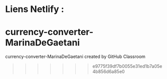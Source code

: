 
Liens Netlify :
=======

# currency-converter-MarinaDeGaetani

currency-converter-MarinaDeGaetani created by GitHub Classroom

> > > > > > > e9775f39df7b0055e31ed1b7a05e4b856d6a85e0
